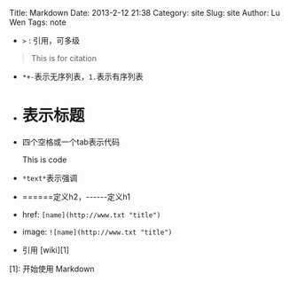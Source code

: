 Title: Markdown
Date: 2013-2-12 21:38
Category: site
Slug: site
Author: Lu Wen
Tags: note

* `>` : 引用，可多级
>This is for citation
* `*+-`表示无序列表，`1.`表示有序列表
* # 表示标题
* 四个空格或一个tab表示代码

    This is code

* `*text*`表示强调
* ======定义h2，------定义h1
* href: `[name](http://www.txt "title")`
* image: `![name](http://www.txt "title")`
* 引用 [wiki][1]

[1]: 开始使用 Markdown

